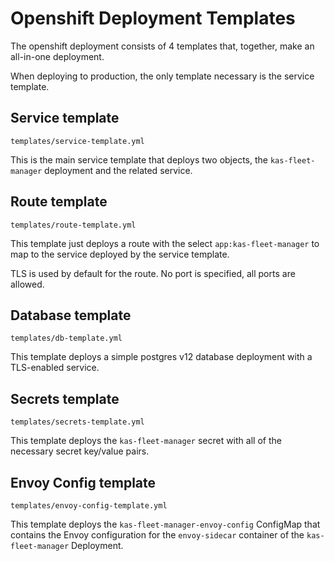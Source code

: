 # Openshift Deployment Templates

The openshift deployment consists of 4 templates that, together, make an all-in-one deployment.

When deploying to production, the only template necessary is the service template.

## Service template

`templates/service-template.yml`

This is the main service template that deploys two objects, the `kas-fleet-manager` deployment and the related service.

## Route template

`templates/route-template.yml`

This template just deploys a route with the select `app:kas-fleet-manager` to map to the service deployed by the service template.

TLS is used by default for the route. No port is specified, all ports are allowed.

## Database template

`templates/db-template.yml`

This template deploys a simple postgres v12 database deployment with a TLS-enabled service.

## Secrets template

`templates/secrets-template.yml`

This template deploys the `kas-fleet-manager` secret with all of the necessary secret key/value pairs.

## Envoy Config template

`templates/envoy-config-template.yml`

This template deploys the `kas-fleet-manager-envoy-config` ConfigMap that contains the Envoy
configuration for the `envoy-sidecar` container of the `kas-fleet-manager` Deployment.